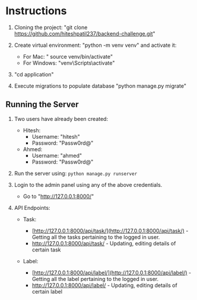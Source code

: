 # Instructions

1. Cloning the project: "git clone https://github.com/hiteshpatil237/backend-challenge.git"

2. Create virtual environment: "python -m venv venv" and activate it: 
   - For Mac: " source venv/bin/activate"
   - For Windows: "venv\Scripts\activate"

3. "cd application"
     
4. Execute migrations to populate database "python manage.py migrate"


## Running the Server

1. Two users have already been created:
   - Hitesh:
      - Username: "hitesh"
      - Password: "Passw0rd@"
   - Ahmed:
      - Username: "ahmed"
      - Password: "Passw0rd@"

2. Run the server using: `python manage.py runserver`

3. Login to the admin panel using any of the above credentials.
   - Go to "http://127.0.0.1:8000/"

4. API Endpoints:
   - Task:
      - [http://127.0.0.1:8000/api/task/](http://127.0.0.1:8000/api/task/) - Getting all the tasks pertaining to the logged in user.
      - [http://127.0.0.1:8000/api/task/<task-number>](http://127.0.0.1:8000/api/task) - Updating, editing details of certain task

   - Label:
      - [http://127.0.0.1:8000/api/label/](http://127.0.0.1:8000/api/label/) - Getting all the label pertaining to the logged in user.
      - [http://127.0.0.1:8000/api/label/<label-number>](http://127.0.0.1:8000/api/label) - Updating, editing details of certain label

